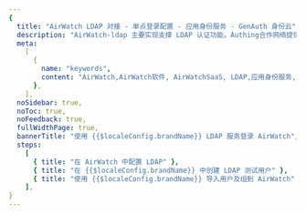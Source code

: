 ```yaml
---
{
  title: "AirWatch LDAP 对接 - 单点登录配置 - 应用身份服务 - GenAuth 身份云",
  description: "AirWatch-ldap 主要实现支撑 LDAP 认证功能。Authing合作网络提供 AirWatch对接，单点登录，SSO，实现应用的快捷登录、免密登录，提升员工办公体验、增强用户体验，增强企业数字化服务水平。",
  meta:
    [
      {
        name: "keywords",
        content: "AirWatch,AirWatch软件, AirWatchSaaS, LDAP,应用身份服务,认证配置,Authing身份云",
      },
    ],
  noSidebar: true,
  noToc: true,
  noFeedback: true,
  fullWidthPage: true,
  bannerTitle: "使用 {{$localeConfig.brandName}} LDAP 服务登录 AirWatch",
  steps:
    [
      { title: "在 AirWatch 中配置 LDAP" },
      { title: "在 {{$localeConfig.brandName}} 中创建 LDAP 测试用户" },
      { title: "使用 {{$localeConfig.brandName}} 导入用户及组到 AirWatch" },
    ],
}
---
```


<IntegrationDetail/>
